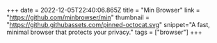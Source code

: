 +++
date = 2022-12-05T22:40:06.865Z
title = "Min Browser"
link = "https://github.com/minbrowser/min"
thumbnail = "https://github.githubassets.com/pinned-octocat.svg"
snippet="A fast, minimal browser that protects your privacy."
tags = ["browser"]
+++

